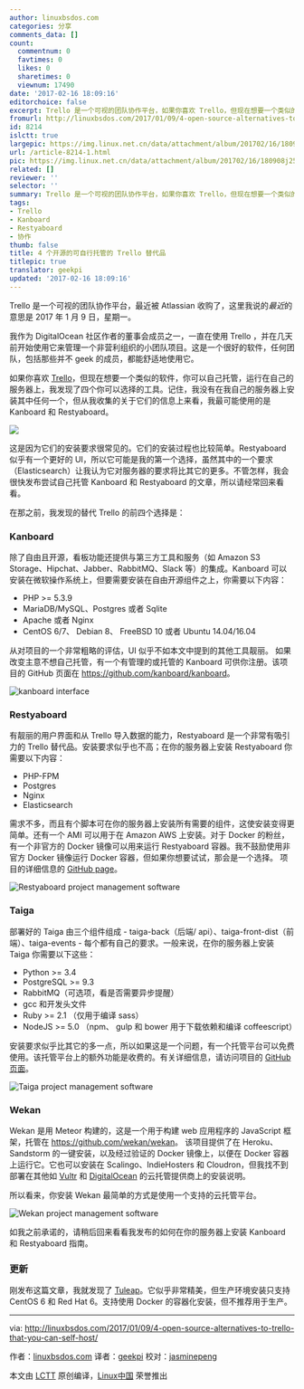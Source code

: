 ```yaml
---
author: linuxbsdos.com
categories: 分享
comments_data: []
count:
  commentnum: 0
  favtimes: 0
  likes: 0
  sharetimes: 0
  viewnum: 17490
date: '2017-02-16 18:09:16'
editorchoice: false
excerpt: Trello 是一个可视的团队协作平台，如果你喜欢 Trello，但现在想要一个类似的软件，你可以自己托管，运行在自己的服务器上，我发现了四个你可以选择的工具。
fromurl: http://linuxbsdos.com/2017/01/09/4-open-source-alternatives-to-trello-that-you-can-self-host/
id: 8214
islctt: true
largepic: https://img.linux.net.cn/data/attachment/album/201702/16/180908j25eb3hwff3byws8.jpg
url: /article-8214-1.html
pic: https://img.linux.net.cn/data/attachment/album/201702/16/180908j25eb3hwff3byws8.jpg.thumb.jpg
related: []
reviewer: ''
selector: ''
summary: Trello 是一个可视的团队协作平台，如果你喜欢 Trello，但现在想要一个类似的软件，你可以自己托管，运行在自己的服务器上，我发现了四个你可以选择的工具。
tags:
- Trello
- Kanboard
- Restyaboard
- 协作
thumb: false
title: 4 个开源的可自行托管的 Trello 替代品
titlepic: true
translator: geekpi
updated: '2017-02-16 18:09:16'
---
```


Trello 是一个可视的团队协作平台，最近被 Atlassian 收购了，这里我说的*最近*的意思是 2017 年 1 月 9 日，星期一。


我作为 DigitalOcean 社区作者的董事会成员之一，一直在使用 Trello ，并在几天前开始使用它来管理一个非营利组织的小团队项目。这是一个很好的软件，任何团队，包括那些并不 geek 的成员，都能舒适地使用它。


如果你喜欢 [Trello](https://trello.com/)，但现在想要一个类似的软件，你可以自己托管，运行在自己的服务器上，我发现了四个你可以选择的工具。记住，我没有在我自己的服务器上安装其中任何一个，但从我收集的关于它们的信息上来看，我最可能使用的是 Kanboard 和 Restyaboard。


![](/data/attachment/album/201702/16/180908j25eb3hwff3byws8.jpg)


这是因为它们的安装要求很常见的。它们的安装过程也比较简单。Restyaboard 似乎有一个更好的 UI，所以它可能是我的第一个选择，虽然其中的一个要求（Elasticsearch）让我认为它对服务器的要求将比其它的更多。不管怎样，我会很快发布尝试自己托管 Kanboard 和 Restyaboard 的文章，所以请经常回来看看。


在那之前，我发现的替代 Trello 的前四个选择是：


### Kanboard


除了自由且开源，看板功能还提供与第三方工具和服务（如 Amazon S3 Storage、Hipchat、Jabber、RabbitMQ、Slack 等）的集成。Kanboard 可以安装在微软操作系统上，但要需要安装在自由开源组件之上，你需要以下内容：


* PHP >= 5.3.9
* MariaDB/MySQL、Postgres 或者 Sqlite
* Apache 或者 Nginx
* CentOS 6/7、 Debian 8、 FreeBSD 10 或者 Ubuntu 14.04/16.04


从对项目的一个非常粗略的评估，UI 似乎不如本文中提到的其他工具靓丽。 如果改变主意不想自己托管，有一个有管理的或托管的 Kanboard 可供你注册。该项目的 GitHub 页面在 <https://github.com/kanboard/kanboard>。


![kanboard interface](/data/attachment/album/201702/16/180918g0ujvcuazufwwlaz.png "kanboard interface")


### Restyaboard


有靓丽的用户界面和从 Trello 导入数据的能力，Restyaboard 是一个非常有吸引力的 Trello 替代品。安装要求似乎也不高；在你的服务器上安装 Restyaboard 你需要以下内容：


* PHP-FPM
* Postgres
* Nginx
* Elasticsearch


需求不多，而且有个脚本可在你的服务器上安装所有需要的组件，这使安装变得更简单。还有一个 AMI 可以用于在 Amazon AWS 上安装。对于 Docker 的粉丝，有一个非官方的 Docker 镜像可以用来运行 Restyaboard 容器。我不鼓励使用非官方 Docker 镜像运行 Docker 容器，但如果你想要试试，那会是一个选择。 项目的详细信息的 [GitHub page](https://github.com/RestyaPlatform/board)。


![Restyaboard project management software](/data/attachment/album/201702/16/180919hzuzm11b5hjunbe5.png "Restyaboard project management software")


### Taiga


部署好的 Taiga 由三个组件组成 - taiga-back（后端/ api）、taiga-front-dist（前端）、taiga-events - 每个都有自己的要求。一般来说，在你的服务器上安装 Taiga 你需要以下这些：


* Python >= 3.4
* PostgreSQL >= 9.3
* RabbitMQ（可选项，看是否需要异步提醒）
* gcc 和开发头文件
* Ruby >= 2.1 （仅用于编译 sass）
* NodeJS >= 5.0 （npm、 gulp 和 bower 用于下载依赖和编译 coffeescript）


安装要求似乎比其它的多一点，所以如果这是一个问题，有一个托管平台可以免费使用。该托管平台上的额外功能是收费的。有关详细信息，请访问项目的 [GitHub页面](https://github.com/taigaio/)。


![Taiga project management software](/data/attachment/album/201702/16/180919umimkkaxjaym3mkk.jpg "Taiga project management software")


### Wekan


Wekan 是用 Meteor 构建的，这是一个用于构建 web 应用程序的 JavaScript 框架，托管在 <https://github.com/wekan/wekan>。 该项目提供了在 Heroku、Sandstorm 的一键安装，以及经过验证的 Docker 镜像上，以便在 Docker 容器上运行它。它也可以安装在 Scalingo、IndieHosters 和 Cloudron，但我找不到部署在其他如 [Vultr](http://www.vultr.com/?ref=6827794) 和 [DigitalOcean](https://www.digitalocean.com/?refcode=900fe177d075) 的云托管提供商上的安装说明。


所以看来，你安装 Wekan 最简单的方式是使用一个支持的云托管平台。


![Wekan project management software](/data/attachment/album/201702/16/180920kmapnqitmxizn1tm.jpg "Wekan project management software")


如我之前承诺的，请稍后回来看看我发布的如何在你的服务器上安装 Kanboard 和 Restyaboard 指南。


### 更新


刚发布这篇文章，我就发现了 [Tuleap](https://www.tuleap.org/)。它似乎非常精美，但生产环境安装只支持 CentOS 6 和 Red Hat 6。支持使用 Docker 的容器化安装，但不推荐用于生产。




---


via: <http://linuxbsdos.com/2017/01/09/4-open-source-alternatives-to-trello-that-you-can-self-host/>


作者：[linuxbsdos.com](http://linuxbsdos.com) 译者：[geekpi](https://github.com/geekpi) 校对：[jasminepeng](https://github.com/jasminepeng)


本文由 [LCTT](https://github.com/LCTT/TranslateProject) 原创编译，[Linux中国](https://linux.cn/) 荣誉推出